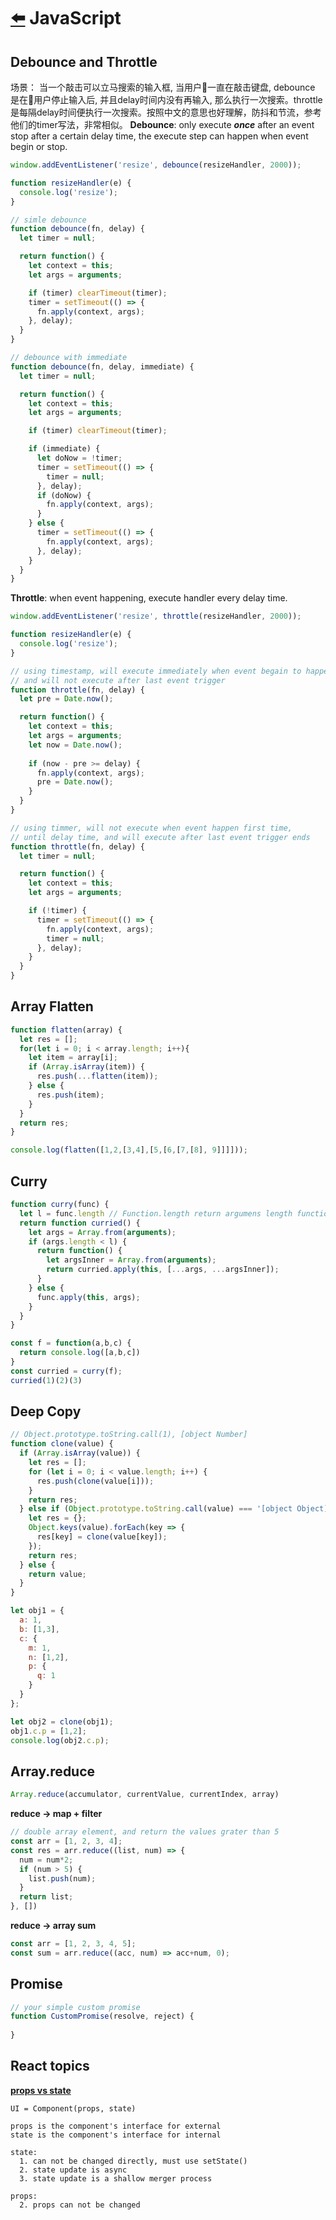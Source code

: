 # [:arrow_left:](https://github.com/HuanxinHu/front-end-notes/blob/master/README.md) JavaScript

## Debounce and Throttle

场景： 当一个敲击可以立马搜索的输入框, 当用户一直在敲击键盘, debounce 是在用户停止输入后, 并且delay时间内没有再输入, 那么执行一次搜索。throttle 是每隔delay时间便执行一次搜索。按照中文的意思也好理解，防抖和节流，参考他们的timer写法，非常相似。
**Debounce**: only execute _**once**_ after an event stop after a certain delay time, the execute step can happen when event begin or stop.


```js
window.addEventListener('resize', debounce(resizeHandler, 2000));

function resizeHandler(e) {
  console.log('resize');
}

// simle debounce
function debounce(fn, delay) {
  let timer = null;

  return function() {
    let context = this;
    let args = arguments;

    if (timer) clearTimeout(timer);
    timer = setTimeout(() => {
      fn.apply(context, args);
    }, delay);
  }
}

// debounce with immediate
function debounce(fn, delay, immediate) {
  let timer = null;

  return function() {
    let context = this;
    let args = arguments;

    if (timer) clearTimeout(timer);

    if (immediate) {
      let doNow = !timer;
      timer = setTimeout(() => {
        timer = null;
      }, delay);
      if (doNow) {
        fn.apply(context, args);
      }
    } else {
      timer = setTimeout(() => {
        fn.apply(context, args);
      }, delay);
    }
  }
}
```
**Throttle**: when event happening, execute handler every delay time.

```js
window.addEventListener('resize', throttle(resizeHandler, 2000));

function resizeHandler(e) {
  console.log('resize');
}

// using timestamp, will execute immediately when event begain to happen, 
// and will not execute after last event trigger  
function throttle(fn, delay) {
  let pre = Date.now();

  return function() {
    let context = this;
    let args = arguments;
    let now = Date.now();
    
    if (now - pre >= delay) {
      fn.apply(context, args);
      pre = Date.now();
    }
  }
}

// using timmer, will not execute when event happen first time, 
// until delay time, and will execute after last event trigger ends
function throttle(fn, delay) {
  let timer = null;

  return function() {
    let context = this;
    let args = arguments;

    if (!timer) {
      timer = setTimeout(() => {
        fn.apply(context, args);
        timer = null;
      }, delay);
    }
  }
}
```

## Array Flatten

```js
function flatten(array) {
  let res = [];
  for(let i = 0; i < array.length; i++){
    let item = array[i];
    if (Array.isArray(item)) {
      res.push(...flatten(item));
    } else {
      res.push(item);
    }
  }
  return res;
}

console.log(flatten([1,2,[3,4],[5,[6,[7,[8], 9]]]]));
```

## Curry

```js
function curry(func) {
  let l = func.length // Function.length return argumens length function expected
  return function curried() {
    let args = Array.from(arguments);
    if (args.length < l) {
      return function() {
        let argsInner = Array.from(arguments);
        return curried.apply(this, [...args, ...argsInner]);
      }
    } else {
      func.apply(this, args);
    }
  }
}

const f = function(a,b,c) {
  return console.log([a,b,c])
}
const curried = curry(f);
curried(1)(2)(3)
```

## Deep Copy

```js
// Object.prototype.toString.call(1), [object Number]
function clone(value) {
  if (Array.isArray(value)) {
    let res = [];
    for (let i = 0; i < value.length; i++) {
      res.push(clone(value[i]));
    }
    return res;
  } else if (Object.prototype.toString.call(value) === '[object Object]') {
    let res = {};
    Object.keys(value).forEach(key => {
      res[key] = clone(value[key]);
    });
    return res;
  } else {
    return value;
  }
}

let obj1 = {
  a: 1,
  b: [1,3],
  c: {
    m: 1,
    n: [1,2],
    p: {
      q: 1
    }
  }
};

let obj2 = clone(obj1);
obj1.c.p = [1,2];
console.log(obj2.c.p);
```

## Array.reduce
```js
Array.reduce(accumulator, currentValue, currentIndex, array)
```
**reduce -> map + filter**

```js
// double array element, and return the values grater than 5
const arr = [1, 2, 3, 4];
const res = arr.reduce((list, num) => {
  num = num*2;
  if (num > 5) {
    list.push(num);
  }
  return list;
}, [])
```
**reduce -> array sum**

```javascript
const arr = [1, 2, 3, 4, 5];
const sum = arr.reduce((acc, num) => acc+num, 0);
```

## Promise
```js
// your simple custom promise
function CustomPromise(resolve, reject) {
  
}
```
## React topics
**[props vs state](https://www.jianshu.com/p/841a8b6eab46)**
```
UI = Component(props, state)

props is the component's interface for external
state is the component's interface for internal

state:
  1. can not be changed directly, must use setState()
  2. state update is async
  3. state update is a shallow merger process  

props:
  2. props can not be changed
```